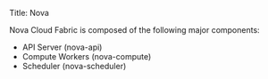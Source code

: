 Title: Nova


Nova Cloud Fabric is composed of the following major components:

- API Server (nova-api)
- Compute Workers (nova-compute) 
- Scheduler (nova-scheduler)

